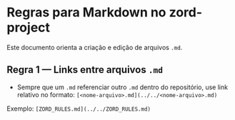 # Regras para Markdown no zord-project

Este documento orienta a criação e edição de arquivos `.md`.

## Regra 1 — Links entre arquivos `.md`

- Sempre que um `.md` referenciar outro `.md` dentro do repositório, use link relativo no formato: `[<nome-arquivo>.md](../../<nome-arquivo>.md)`

Exemplo: `[ZORD_RULES.md](../../ZORD_RULES.md)`
